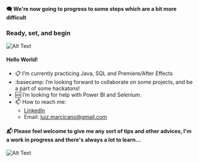 #### 🗨️ We're now going to progress to some steps which are a bit more difficult
### Ready, set, and begin
![Alt Text](https://media.giphy.com/media/OBnwDJW77acLK/giphy.gif)


#### Hello World!
- 📋 I’m currently practicing Java, SQL and Premiere/After Effects
- :basecamp: I’m looking forward to collaborate on some projects, and be a part of some hackatons!
- 🆘 I’m looking for help with Power BI and Selenium.
- 📫 How to reach me:
  - [LinkedIn](https://www.linkedin.com/in/luiz-guilherme-lima-marcicano-2889a2170/)
  - Email: luiz.marcicano@gmail.com



#### 📬 Please feel welcome to give me any sort of tips and other advices, I'm a work in progress and there's always a lot to learn...
![Alt Text](https://media.giphy.com/media/3o6MbqtuPsfPShc3Ek/giphy.gif)



